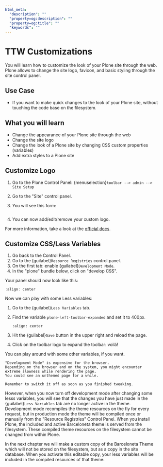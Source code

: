 ```yaml
---
html_meta:
  "description": ""
  "property=og:description": ""
  "property=og:title": ""
  "keywords": ""
---
```


# TTW Customizations

You will learn how to customize the look of your Plone site through the web. Plone allows to change the site logo, favicon, and basic styling through the site control panel.


## Use Case

- If you want to make quick changes to the look of your Plone site, without touching the code base on the filesystem.

## What you will learn

- Change the appearance of your Plone site through the web
- Change the site logo
- Change the look of a Plone site by changing CSS custom properties (variables)
- Add extra styles to a Plone site

## Customize Logo

1. Go to the Plone Control Panel: {menuselection}`toolbar --> admin --> Site Setup`

2. Go to the "Site" control panel.

3. You will see this form:

   ```{image} ../theming/_static/change-logo-in-site-control-panel.png
   ```

4. You can now add/edit/remove your custom logo.

For more information, take a look at the [official docs](https://docs.plone.org/adapt-and-extend/change-the-logo.html).

## Customize CSS/Less Variables

1. Go back to the Control Panel.
2. Go to the {guilabel}`Resource Registries` control panel.
3. On the first tab: enable {guilabel}`Development Mode`.
4. In the "plone" bundle below, click on "develop CSS".

Your panel should now look like this:

```{image} ../theming/_static/theming-dev_mode_on.png
:align: center
```

Now we can play with some Less variables:

1. Go to the {guilabel}`Less Variables` tab.

2. Find the variable `plone-left-toolbar-expanded` and set it to 400px.

   ```{image} ../theming/_static/theming-less_var_hack.png
   :align: center
   ```

3. Hit the {guilabel}`Save` button in the upper right and reload the page.

4. Click on the toolbar logo to expand the toolbar: voilá!

You can play around with some other variables, if you want.

```{Warning}
"Development Mode" is expensive for the browser.
Depending on the browser and on the system, you might encounter extreme slowness while rendering the page.
You could see an unthemed page for a while.

Remember to switch it off as soon as you finished tweaking.
```

However, when you now turn off development mode after changing some lesss variables, you will see that the
changes you have just made in the {guilabel}`Less Variables` tab are no longer active in the theme.
Development mode recompiles the theme resources on the fly for every request, but in production mode the
theme will be compiled once or manually from the "Resource Registries" Control Panel. When you install
Plone, the included and active Barceloneta theme is served from the filesystem. These compiled theme
resources on the filesystem cannot be changed from within Plone.

In the next chapter we will make a custom copy of the Barceloneta Theme which will not be stored on the filesystem,
but as a copy in the site database. When you activate this editable copy, your less variables will be included in the
compiled resources of that theme.
